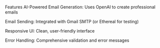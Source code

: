 Features
AI-Powered Email Generation: Uses OpenAI to create professional emails

Email Sending: Integrated with Gmail SMTP (or Ethereal for testing)

Responsive UI: Clean, user-friendly interface

Error Handling: Comprehensive validation and error messages
